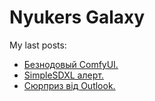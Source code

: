 # Nyukers Galaxy
My last posts:
<!-- blogger articles start -->
- <a href="http://nyukers.blogspot.com/2025/01/comfyui.html" target="_blank">Безнодовый ComfyUI.</a>
- <a href="http://nyukers.blogspot.com/2025/01/simplesdxl.html" target="_blank">SimpleSDXL алерт.</a>
- <a href="http://nyukers.blogspot.com/2025/01/c-outlook.html" target="_blank">Cюрприз від Outlook.</a>

<!-- blogger articles end -->

